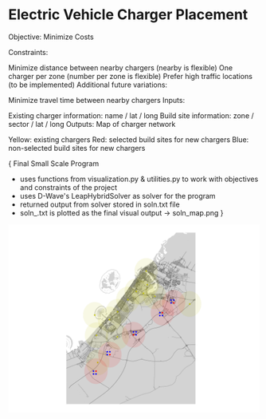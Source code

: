 # Electric Vehicle Charger Placement
Objective: Minimize Costs

Constraints:

Minimize distance between nearby chargers (nearby is flexible)
One charger per zone (number per zone is flexible)
Prefer high traffic locations (to be implemented)
Additional future variations:

Minimize travel time between nearby chargers
Inputs:

Existing charger information: name / lat / long
Build site information: zone / sector / lat / long
Outputs: Map of charger network

Yellow: existing chargers
Red: selected build sites for new chargers
Blue: non-selected build sites for new chargers

{ Final Small Scale Program
- uses functions from visualization.py & utilities.py to
work with objectives and constraints of the project
- uses D-Wave's LeapHybridSolver as solver for the program
- returned output from solver stored in soln.txt file
- soln_.txt is plotted as the final visual output -> soln_map.png }

![soln](soln_map.png)
